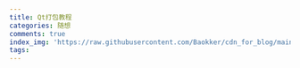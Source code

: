 ```yaml
---
title: Qt打包教程
categories: 随想
comments: true
index_img: 'https://raw.githubusercontent.com/Baokker/cdn_for_blog/main/blog_imgs/defaultImages.jpg'
tags:
---
```

